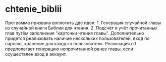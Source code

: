 # chtenie_biblii
Программа призвана воплотить две идеи: 1. Генерация случайной главы из случайной книги Библии для чтения.
                                       2. Подсчёт и учёт прочитанных глав путём заполнения "карточки чтения главы".
Дополнительно придется реализовать наличие нескольких пользователей, вход по паролю, хранение для каждого пользователя.
Реализация п.1 предполагает генерацию непрочитанной ранее главы, если осуществлен вход в аккаунт.
